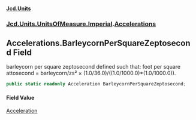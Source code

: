#### [Jcd.Units](index 'index')
### [Jcd.Units.UnitsOfMeasure.Imperial](Jcd.Units.UnitsOfMeasure.Imperial 'Jcd.Units.UnitsOfMeasure.Imperial').[Accelerations](Accelerations 'Jcd.Units.UnitsOfMeasure.Imperial.Accelerations')

## Accelerations.BarleycornPerSquareZeptosecond Field

barleycorn per square zeptosecond defined such that: foot per square attosecond = barleycorn/zs² ×
(1.0/36.0)/((1.0/1000.0)*(1.0/1000.0)).

```csharp
public static readonly Acceleration BarleycornPerSquareZeptosecond;
```

#### Field Value
[Acceleration](Acceleration 'Jcd.Units.UnitTypes.Acceleration')